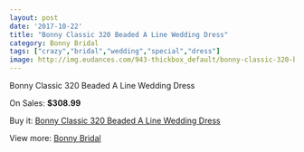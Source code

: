 ```yaml
---
layout: post
date: '2017-10-22'
title: "Bonny Classic 320 Beaded A Line Wedding Dress"
category: Bonny Bridal
tags: ["crazy","bridal","wedding","special","dress"]
image: http://img.eudances.com/943-thickbox_default/bonny-classic-320-beaded-a-line-wedding-dress.jpg
---
```

Bonny Classic 320 Beaded A Line Wedding Dress

On Sales: **$308.99**
<a href="https://www.eudances.com/en/bonny-bridal/331-bonny-classic-320-beaded-a-line-wedding-dress.html"><amp-img layout="responsive" width="600" height="600" src="//img.eudances.com/943-thickbox_default/bonny-classic-320-beaded-a-line-wedding-dress.jpg" alt="Bonny Classic 320 Beaded A Line Wedding Dress 0" /></a>
<a href="https://www.eudances.com/en/bonny-bridal/331-bonny-classic-320-beaded-a-line-wedding-dress.html"><amp-img layout="responsive" width="600" height="600" src="//img.eudances.com/944-thickbox_default/bonny-classic-320-beaded-a-line-wedding-dress.jpg" alt="Bonny Classic 320 Beaded A Line Wedding Dress 1" /></a>

Buy it: [Bonny Classic 320 Beaded A Line Wedding Dress](https://www.eudances.com/en/bonny-bridal/331-bonny-classic-320-beaded-a-line-wedding-dress.html "Bonny Classic 320 Beaded A Line Wedding Dress")

View more: [Bonny Bridal](https://www.eudances.com/en/3-bonny-bridal "Bonny Bridal")